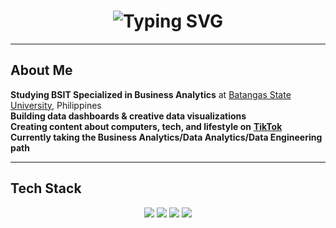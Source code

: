 <!-- Animated Heading -->
<h1 align="center">
  <img src="https://readme-typing-svg.herokuapp.com?font=Courier+New&weight=700&size=26&pause=1500&color=00BFFF&center=true&vCenter=true&width=500&lines=Hi%2C+I'm+Jerome+Mendoza!;A+Tech+Enthusiast;%C2%A0Passionate+about+Business+%26+Analytics" alt="Typing SVG" />
</h1>




---

##  About Me

 **Studying BSIT Specialized in Business Analytics**  at [Batangas State University](https://batstate-u.edu.ph), Philippines  
 **Building data dashboards & creative data visualizations** </br>
 **Creating content about computers, tech, and lifestyle on** [**TikTok**](https://www.tiktok.com/@curvs_crypt)  
 **Currently taking the Business Analytics/Data Analytics/Data Engineering path**

---

##  Tech Stack

<p align="center">
  <img src="https://img.shields.io/badge/Microsoft%20Excel-217346?style=for-the-badge&logo=microsoft-excel&logoColor=white" />
  <img src="https://img.shields.io/badge/MySQL-4479A1?style=for-the-badge&logo=mysql&logoColor=white" />
  <img src="https://img.shields.io/badge/Python-3670A0?style=for-the-badge&logo=python&logoColor=ffdd54" />
  <img src="https://img.shields.io/badge/Power%20BI-F2C811?style=for-the-badge&logo=powerbi&logoColor=black" />
</p>


